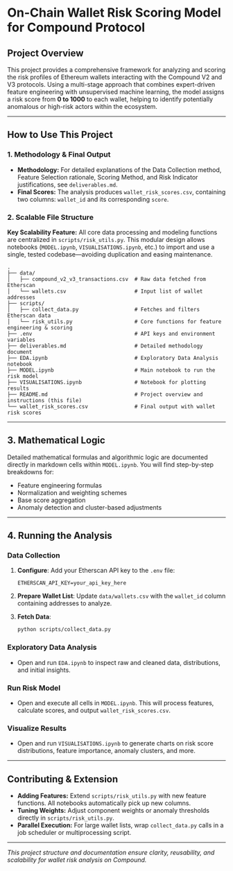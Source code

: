 # On-Chain Wallet Risk Scoring Model for Compound Protocol

## Project Overview

This project provides a comprehensive framework for analyzing and scoring the risk profiles of Ethereum wallets interacting with the Compound V2 and V3 protocols. Using a multi-stage approach that combines expert-driven feature engineering with unsupervised machine learning, the model assigns a risk score from **0 to 1000** to each wallet, helping to identify potentially anomalous or high-risk actors within the ecosystem.

---

## How to Use This Project

### 1. Methodology & Final Output

* **Methodology:** For detailed explanations of the Data Collection method, Feature Selection rationale, Scoring Method, and Risk Indicator justifications, see `deliverables.md`.
* **Final Scores:** The analysis produces `wallet_risk_scores.csv`, containing two columns: `wallet_id` and its corresponding `score`.

### 2. Scalable File Structure


**Key Scalability Feature:**
All core data processing and modeling functions are centralized in `scripts/risk_utils.py`. This modular design allows notebooks (`MODEL.ipynb`, `VISUALISATIONS.ipynb`, etc.) to import and use a single, tested codebase—avoiding duplication and easing maintenance.

```
.
├── data/
│   ├── compound_v2_v3_transactions.csv  # Raw data fetched from Etherscan
│   └── wallets.csv                      # Input list of wallet addresses
├── scripts/
│   ├── collect_data.py                  # Fetches and filters Etherscan data
│   └── risk_utils.py                    # Core functions for feature engineering & scoring
├── .env                                 # API keys and environment variables
├── deliverables.md                      # Detailed methodology document
├── EDA.ipynb                            # Exploratory Data Analysis notebook
├── MODEL.ipynb                          # Main notebook to run the risk model
├── VISUALISATIONS.ipynb                 # Notebook for plotting results
├── README.md                            # Project overview and instructions (this file)
└── wallet_risk_scores.csv               # Final output with wallet risk scores
```


---

## 3. Mathematical Logic

Detailed mathematical formulas and algorithmic logic are documented directly in markdown cells within `MODEL.ipynb`. You will find step-by-step breakdowns for:

* Feature engineering formulas
* Normalization and weighting schemes
* Base score aggregation
* Anomaly detection and cluster-based adjustments

---

## 4. Running the Analysis

### Data Collection

1. **Configure**: Add your Etherscan API key to the `.env` file:

   ```text
   ETHERSCAN_API_KEY=your_api_key_here
   ```
2. **Prepare Wallet List**: Update `data/wallets.csv` with the `wallet_id` column containing addresses to analyze.
3. **Fetch Data**:

   ```bash
   python scripts/collect_data.py
   ```

### Exploratory Data Analysis

* Open and run `EDA.ipynb` to inspect raw and cleaned data, distributions, and initial insights.

### Run Risk Model

* Open and execute all cells in `MODEL.ipynb`. This will process features, calculate scores, and output `wallet_risk_scores.csv`.

### Visualize Results

* Open and run `VISUALISATIONS.ipynb` to generate charts on risk score distributions, feature importance, anomaly clusters, and more.

---

## Contributing & Extension

* **Adding Features:** Extend `scripts/risk_utils.py` with new feature functions. All notebooks automatically pick up new columns.
* **Tuning Weights:** Adjust component weights or anomaly thresholds directly in `scripts/risk_utils.py`.
* **Parallel Execution:** For large wallet lists, wrap `collect_data.py` calls in a job scheduler or multiprocessing script.

---

*This project structure and documentation ensure clarity, reusability, and scalability for wallet risk analysis on Compound.*
